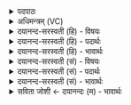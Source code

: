 <details><summary>पदपाठः</summary>

सु॒भूरिति॑ सु॒ऽभूः। स्व॒य॒म्भूरिति॑ स्व॒य॒म्ऽभूः। प्र॒थ॒मः। अ॒न्तः। म॒ह॒ति। अ॒र्ण॒वे। द॒धे। ह॒। गर्भ॑म्। ऋ॒त्विय॑म्। यतः॑। जा॒तः। प्र॒जाप॑ति॒रिति॑ प्र॒जाऽप॑तिः। ६३।
</details>

<details><summary>अधिमन्त्रम् (VC)</summary>

- समाधाता देवता
- प्रजापतिर्ऋषिः
- विराडनुष्टुप्
- गान्धारः
</details>

<details><summary>दयानन्द-सरस्वती (हि) - विषयः</summary>

ईश्वर कैसा है, इस विषय को अगले मन्त्र में कहा है ॥
</details>

<details><summary>दयानन्द-सरस्वती (हि) - पदार्थः</summary>

पदार्थान्वयभाषाः -  हे जिज्ञासु जन ! (यतः) जिस जगदीश्वर से (प्रजापतिः) विश्व का रक्षक सूर्य (जातः) उत्पन्न हुआ है और जो (सुभूः) सुन्दर विद्यमान (स्वयम्भूः) जो अपने आप प्रसिद्ध उत्पत्तिनाशरहित (प्रथमः) सब से प्रथम जगदीश्वर (महति) बड़े विस्तृत (अर्णवे) जलों से सम्बद्ध हुए संसार के (अन्तः) बीच (ऋत्वियम्) समयानुकूल प्राप्त (गर्भम्) बीज को (दधे) धारण करता है, (ह) उसी की सब लोग उपासना करें ॥६३ ॥
</details>

<details><summary>दयानन्द-सरस्वती (हि) - भावार्थः</summary>

भावार्थभाषाः -  यदि जो मनुष्य लोग सूर्यादि लोकों के उत्तम कारण प्रकृति को और उस प्रकृति में उत्पत्ति की शक्ति को धारण करनेहारे परमात्मा को जानें तो वे जन इस जगत् में विस्तृत सुखवाले होवें ॥६३ ॥
</details>

<details><summary>दयानन्द-सरस्वती (सं) - विषयः</summary>

ईश्वरः कीदृश इत्याह ॥
</details>

<details><summary>दयानन्द-सरस्वती (सं) - पदार्थः</summary>

पदार्थान्वयभाषाः -  हे जिज्ञासो ! यतः प्रजापतिर्जातो यश्च सुभूः स्वयम्भूः प्रथमो जगदीश्वरो महत्यर्णवऽन्तर्ऋत्वियं गर्भं दधे तं ह सर्वे जना उपासीरन् ॥६३।
</details>

<details><summary>दयानन्द-सरस्वती (सं) - भावार्थः</summary>

भावार्थभाषाः -  यदि ये मनुष्याः सूर्य्यादीनां परं कारणं प्रकृतिं तत्र बीजधारकं परमात्मानं च विजानीयुस्तर्हि तेऽस्मिन् संसारे विस्तीर्णसुखा भवेयुः ॥६३।
</details>

<details><summary>सविता जोशी ← दयानन्दः (म) - भावार्थः</summary>

भावार्थभाषाः -  जी माणसे, सूर्य वगैरे गोलांचे कारण प्रकृती आहे हे जाणतात व त्या प्रकृतीमध्ये उत्पत्तीशक्ती धोरण करणाऱ्या परमेश्वराला जाणतात. त्यांना या जगात खूप सुख मिळू शकते.
</details>